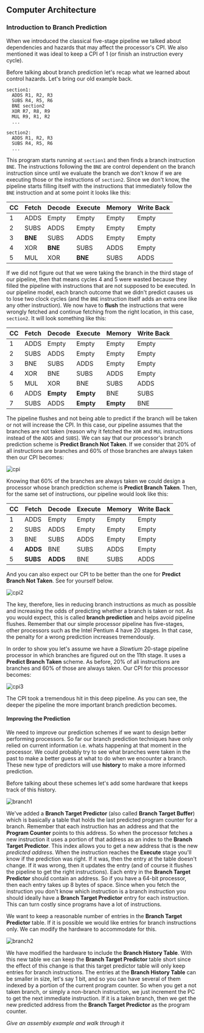 ## Computer Architecture
### Introduction to Branch Prediction

When we introduced the classical five-stage pipeline we talked about dependencies and hazards that may affect the processor's CPI. We also mentioned it was ideal to keep a CPI of 1 (or finish an instruction every cycle).

Before talking about branch prediction let's recap what we learned about control hazards. Let's bring our old example back.

```gas
section1:
  ADDS R1, R2, R3
  SUBS R4, R5, R6
  BNE section2
  XOR R7, R8, R9
  MUL R9, R1, R2
  ...

section2:
  ADDS R1, R2, R3
  SUBS R4, R5, R6
  ...
```

This program starts running at `section1` and then finds a branch instruction `BNE`. The instructions following the `BNE` are control dependent on the branch instruction since until we evaluate the branch we don't know if we are executing those or the instructions of `section2`. Since we don't know, the pipeline starts filling itself with the instructions that immediately follow the `BNE` instruction and at some point it looks like this:

CC | Fetch       | Decode      | Execute    | Memory     | Write Back
------------|-------------|-------------|------------|------------|--------------
1           | ADDS | Empty       | Empty      | Empty      | Empty
2           | SUBS | ADDS | Empty      | Empty      | Empty
3           | **BNE** | SUBS  | ADDS | Empty      | Empty
4           | XOR | **BNE**  | SUBS | ADDS | Empty
5           | MUL  | XOR | **BNE** | SUBS | ADDS

If we did not figure out that we were taking the branch in the third stage of our pipeline, then that means cycles 4 and 5 were wasted because they filled the pipeline with instructions that are not supposed to be executed. In our pipeline model, each branch outcome that we didn't predict causes us to lose two clock cycles (and the `BNE` instruction itself adds an extra one like any other instruction). We now have to **flush** the instructions that were wrongly fetched and continue fetching from the right location, in this case, `section2`. It will look something like this:

CC | Fetch       | Decode      | Execute    | Memory     | Write Back
------------|-------------|-------------|------------|------------|--------------
1           | ADDS | Empty       | Empty      | Empty      | Empty
2           | SUBS | ADDS | Empty      | Empty      | Empty
3           | BNE | SUBS  | ADDS | Empty      | Empty
4           | XOR | BNE  | SUBS | ADDS | Empty
5           | MUL  | XOR | BNE | SUBS | ADDS
6           | ADDS | **Empty**  | **Empty** | BNE | SUBS
7           | SUBS | ADDS  | **Empty** | **Empty** | BNE

The pipeline flushes and not being able to predict if the branch will be taken or not will increase the CPI. In this case, our pipeline assumes that the branches are not taken (reason why it fetched the `XOR` and `MUL` instructions instead of the `ADDS` and `SUBS`). We can say that our processor's branch prediction scheme is **Predict Branch Not Taken**. If we consider that 20% of all instructions are branches and 60% of those branches are always taken then our CPI becomes:

![cpi](http://mathurl.com/jf3e59a.png)

Knowing that 60% of the branches are always taken we could design a processor whose branch prediction scheme is **Predict Branch Taken**. Then, for the same set of instructions, our pipeline would look like this:

CC | Fetch       | Decode      | Execute    | Memory     | Write Back
------------|-------------|-------------|------------|------------|--------------
1           | ADDS | Empty       | Empty      | Empty      | Empty
2           | SUBS | ADDS | Empty      | Empty      | Empty
3           | BNE | SUBS  | ADDS | Empty      | Empty
4           | **ADDS** | BNE  | SUBS | ADDS | Empty
5           | **SUBS**  | **ADDS** | BNE | SUBS | ADDS

And you can also expect our CPI to be better than the one for **Predict Branch Not Taken**. See for yourself below.

![cpi2](http://mathurl.com/zxxw7c6.png)

The key, therefore, lies in reducing branch instructions as much as possible and increasing the odds of predicting whether a branch is taken or not. As you would expect, this is called **branch prediction** and helps avoid pipeline flushes. Remember that our simple processor pipeline has five-stages, other processors such as the Intel Pentium 4 have 20 stages. In that case, the penalty for a wrong prediction increases tremendously.

In order to show you let's assume we have a *Slowtium* 20-stage pipeline processor in which branches are figured out on the 11th stage. It uses a **Predict Branch Taken** scheme. As before, 20% of all instructions are branches and 60% of those are always taken. Our CPI for this processor becomes:

![cpi3](http://mathurl.com/z96ycq3.png)

The CPI took a tremendous hit in this deep pipeline. As you can see, the deeper the pipeline the more important branch prediction becomes.

#### Improving the Prediction
We need to improve our prediction schemes if we want to design better performing processors. So far our branch prediction techniques have only relied on current information i.e. whats happening at that moment in the processor. We could probably try to see what branches were taken in the past to make a better guess at what to do when we encounter a branch. These new type of predictors will use **history** to make a more informed prediction.

Before talking about these schemes let's add some hardware that keeps track of this history.

![branch1](https://github.com/xaviermerino/ECE4551-Computer-Architecture/blob/master/Extra-Readings/Branch-Prediction/branch1.png?raw=true)

We've added a **Branch Target Predictor** (also called **Branch Target Buffer**) which is basically a table that holds the last predicted program counter for a branch. Remember that each instruction has an address and that the **Program Counter** points to this address. So when the processor fetches a new instruction it uses a portion of that address as an index to the **Branch Target Predictor**. This index allows you to get a new address that is the new *predicted address*. When the instruction reaches the **Execute** stage you'll know if the prediction was right. If it was, then the entry at the table doesn't change. If it was wrong, then it updates the entry (and of course it flushes the pipeline to get the right instructions). Each entry in the **Branch Target Predictor** should contain an address. So if you have a 64-bit processor, then each entry takes up 8 bytes of space. Since when you fetch the instruction you don't know which instruction is a branch instruction you should ideally have a **Branch Target Predictor** entry for each instruction. This can turn costly since programs have a lot of instructions.

We want to keep a reasonable number of entries in the **Branch Target Predictor** table. If it is possible we would like entries for branch instructions only. We can modify the hardware to accommodate for this.

![branch2](https://github.com/xaviermerino/ECE4551-Computer-Architecture/blob/master/Extra-Readings/Branch-Prediction/branch2.png?raw=true)

We have modified the hardware to include the **Branch History Table**. With this new table we can keep the **Branch Target Predictor** table short since the effect of this change is that this target predictor table will only keep entries for branch instructions. The entries at the **Branch History Table** can be smaller in size, let's say 1 bit, and so you can have several of them indexed by a portion of the current program counter. So when you get a not taken branch, or simply a non-branch instruction, we just increment the PC to get the next immediate instruction. If it is a taken branch, then we get the new predicted address from the **Branch Target Predictor** as the program counter.  

*Give an assembly example and walk through it*
